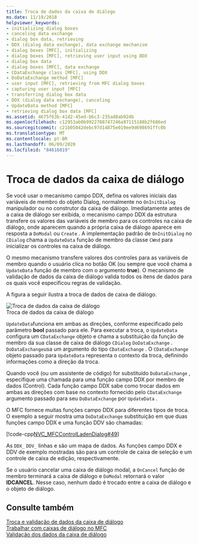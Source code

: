 ```yaml
---
title: Troca de dados da caixa de diálogo
ms.date: 11/19/2018
helpviewer_keywords:
- initializing dialog boxes
- canceling data exchange
- dialog box data, retrieving
- DDX (dialog data exchange), data exchange mechanism
- dialog boxes [MFC], initializing
- dialog boxes [MFC], retrieving user input using DDX
- dialog box data
- dialog boxes [MFC], data exchange
- CDataExchange class [MFC], using DDX
- DoDataExchange method [MFC]
- user input [MFC], retrieving from MFC dialog boxes
- capturing user input [MFC]
- transferring dialog box data
- DDX (dialog data exchange), canceling
- UpdateData method [MFC]
- retrieving dialog box data [MFC]
ms.assetid: 4675f63b-41d2-45ed-b6c3-235ad8ab924b
ms.openlocfilehash: c12953ab0b9922788747246a97115188b2f686ed
ms.sourcegitcommit: c21b05042debc97d14875e019ee9d698691ffc0b
ms.translationtype: MT
ms.contentlocale: pt-BR
ms.lasthandoff: 06/09/2020
ms.locfileid: "84616819"
---
```

# <a name="dialog-data-exchange"></a>Troca de dados da caixa de diálogo

Se você usar o mecanismo campo DDX, defina os valores iniciais das variáveis de membro do objeto Dialog, normalmente no `OnInitDialog` manipulador ou no construtor da caixa de diálogo. Imediatamente antes de a caixa de diálogo ser exibida, o mecanismo campo DDX da estrutura transfere os valores das variáveis de membro para os controles na caixa de diálogo, onde aparecem quando a própria caixa de diálogo aparece em resposta a `DoModal` ou `Create` . A implementação padrão de `OnInitDialog` no `CDialog` chama a `UpdateData` função de membro da classe `CWnd` para inicializar os controles na caixa de diálogo.

O mesmo mecanismo transfere valores dos controles para as variáveis de membro quando o usuário clica no botão OK (ou sempre que você chama a `UpdateData` função de membro com o argumento **true**). O mecanismo de validação de dados da caixa de diálogo valida todos os itens de dados para os quais você especificou regras de validação.

A figura a seguir ilustra a troca de dados de caixa de diálogo.

![Troca de dados da caixa de diálogo](../mfc/media/vc379d1.gif "Troca de dados da caixa de diálogo") <br/>
Troca de dados da caixa de diálogo

`UpdateData`funciona em ambas as direções, conforme especificado pelo parâmetro **bool** passado para ele. Para executar a troca, o `UpdateData` configura um `CDataExchange` objeto e chama a substituição da função de membro da sua classe de caixa de diálogo `CDialog` `DoDataExchange` . `DoDataExchange`usa um argumento do tipo `CDataExchange` . O `CDataExchange` objeto passado para `UpdateData` representa o contexto da troca, definindo informações como a direção da troca.

Quando você (ou um assistente de código) for substituído `DoDataExchange` , especifique uma chamada para uma função campo DDX por membro de dados (Control). Cada função campo DDX sabe como trocar dados em ambas as direções com base no contexto fornecido pelo `CDataExchange` argumento passado para seu `DoDataExchange` por `UpdateData` .

O MFC fornece muitas funções campo DDX para diferentes tipos de troca. O exemplo a seguir mostra uma `DoDataExchange` substituição em que duas funções campo DDX e uma função DDV são chamadas:

[!code-cpp[NVC_MFCControlLadenDialog#49](codesnippet/cpp/dialog-data-exchange_1.cpp)]

As `DDX_` `DDV_` linhas e são um mapa de dados. As funções campo DDX e DDV de exemplo mostradas são para um controle de caixa de seleção e um controle de caixa de edição, respectivamente.

Se o usuário cancelar uma caixa de diálogo modal, a `OnCancel` função de membro terminará a caixa de diálogo e `DoModal` retornará o valor **IDCANCEL**. Nesse caso, nenhum dado é trocado entre a caixa de diálogo e o objeto de diálogo.

## <a name="see-also"></a>Consulte também

[Troca e validação de dados da caixa de diálogo](dialog-data-exchange-and-validation.md)<br/>
[Trabalhar com caixas de diálogo no MFC](life-cycle-of-a-dialog-box.md)<br/>
[Validação dos dados da caixa de diálogo](dialog-data-validation.md)
